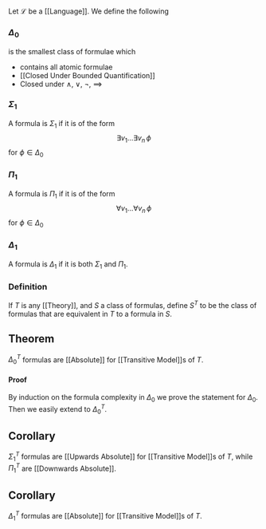 Let $\mathcal{L}$ be a [[Language]].
We define the following
### $\Delta_{0}$
is the smallest class of formulae which
- contains all atomic formulae
- [[Closed Under Bounded Quantification]]
- Closed under $\land$, $\lor$, $\neg$, $\implies$
### $\Sigma_{1}$
A formula is $\Sigma_{1}$ if it is of the form
$$
\exists v_{1}\dots \exists v_{n} \, \phi
$$
for $\phi \in \Delta_{0}$
### $\Pi_{1}$
A formula is $\Pi_{1}$ if it is of the form
$$
\forall v_{1}\dots \forall v_{n} \,\phi
$$
for $\phi \in \Delta_{0}$
### $\Delta_{1}$
A formula is $\Delta_{1}$ if it is both $\Sigma_{1}$ and $\Pi_{1}$.

### Definition
If $T$ is any [[Theory]], and $S$ a class of formulas,
define $S^{T}$ to be the class of formulas that are equivalent in $T$
to a formula in $S$.
## Theorem
$\Delta_{0}^{T}$ formulas are [[Absolute]] for [[Transitive Model]]s of $T$.
#### Proof
By induction on the formula complexity in $\Delta_{0}$
we prove the statement for $\Delta_{0}$.
Then we easily extend to $\Delta_{0}^{T}$.
## Corollary
$\Sigma_{1}^{T}$ formulas are [[Upwards Absolute]] for [[Transitive Model]]s of $T$,
while $\Pi_{1}^{T}$ are [[Downwards Absolute]].
## Corollary
$\Delta_{1}^{T}$ formulas are [[Absolute]] for [[Transitive Model]]s of $T$.

